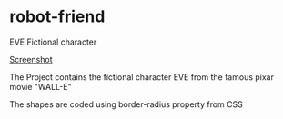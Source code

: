 # robot-friend

EVE
Fictional character

[Screenshot](Eve-robot-animation.PNG)


The Project contains the fictional character EVE from the famous pixar movie "WALL-E"

The shapes are coded using border-radius property from CSS